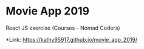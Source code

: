 # Movie App 2019

React JS exercise (Courses - Nomad Coders)

*Link: https://kathy95917.github.io/movie_app_2019/